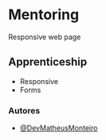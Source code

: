 # Mentoring

Responsive web page

## Apprenticeship

- Responsive
- Forms

### Autores

- [@DevMatheusMonteiro](https://github.com/DevMatheusMonteiro)
